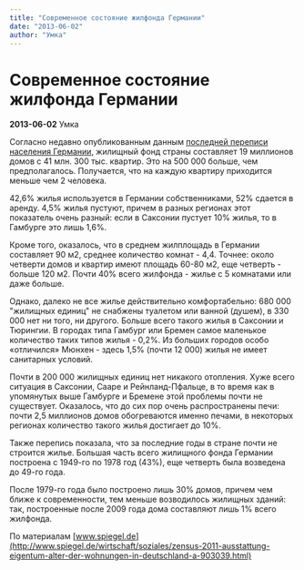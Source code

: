 ```yaml
---
title: "Современное состояние жилфонда Германии"
date: "2013-06-02"
author: "Умка"
---
```


# Современное состояние жилфонда Германии

**2013-06-02** Умка

Согласно недавно опубликованным данным [последней переписи населения Германии](/7094.md), жилищный фонд страны составляет 19 миллионов домов с 41 млн. 300 тыс. квартир. Это на 500 000 больше, чем предполагалось. Получается, что на каждую квартиру приходится меньше чем 2 человека.

42,6% жилья используется в Германии собственниками, 52% сдается в аренду. 4,5% жилья пустуют, причем в разных регионах этот показатель очень разный: если в Саксонии пустует 10% жилья, то в Гамбурге это лишь 1,6%.

Кроме того, оказалось, что в среднем жилплощадь в Германии составляет 90 м2, среднее количество комнат - 4,4. Точнее: около четверти домов и квартир имеют площадь 60-80 м2, еще четверть - больше 120 м2. Почти 40% всего жилфонда - жилье с 5 комнатами или даже больше.

Однако, далеко не все жилье действительно комфортабельно: 680 000 "жилищных единиц" не снабжены туалетом или ванной (душем), в 330 000 нет ни того, ни другого. Больше всего такого жилья в Саксонии и Тюрингии. В городах типа Гамбург или Бремен самое маленькое количество таких типов жилья - 0,2%. Из больших городов особо «отличился» Мюнхен - здесь 1,5% (почти 12 000) жилья не имеет санитарных условий.

Почти в 200 000 жилищных единиц нет никакого отопления. Хуже всего ситуация в Саксонии, Сааре и Рейнланд-Пфальце, в то время как в упомянутых выше Гамбурге и Бремене этой проблемы почти не существует. Оказалось, что до сих пор очень распространены печи: почти 2,5 миллионов домов обогреваются именно печами, в некоторых регионах количество такого жилья достигает до 10%.

Также перепись показала, что за последние годы в стране почти не строится жилье. Большая часть всего жилищного фонда Германии построена с 1949-го по 1978 год (43%), еще четверть была возведена до 49-го года.

После 1979-го года было построено лишь 30% домов, причем чем ближе к современности, тем меньше возводилось жилищных зданий: так, построенные после 2009 года дома составляют лишь 1% всего жилфонда.

По материалам [www.spiegel.de](http://www.spiegel.de/wirtschaft/soziales/zensus-2011-ausstattung-eigentum-alter-der-wohnungen-in-deutschland-a-903039.html)